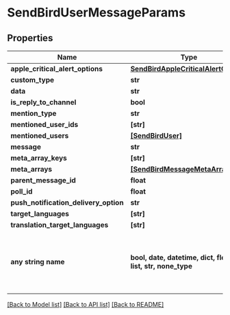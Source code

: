 # SendBirdUserMessageParams


## Properties
Name | Type | Description | Notes
------------ | ------------- | ------------- | -------------
**apple_critical_alert_options** | [**SendBirdAppleCriticalAlertOptions**](SendBirdAppleCriticalAlertOptions.md) |  | [optional] 
**custom_type** | **str** |  | [optional] 
**data** | **str** |  | [optional] 
**is_reply_to_channel** | **bool** |  | [optional] 
**mention_type** | **str** |  | [optional] 
**mentioned_user_ids** | **[str]** |  | [optional] 
**mentioned_users** | [**[SendBirdUser]**](SendBirdUser.md) |  | [optional] 
**message** | **str** |  | [optional] 
**meta_array_keys** | **[str]** |  | [optional] 
**meta_arrays** | [**[SendBirdMessageMetaArray]**](SendBirdMessageMetaArray.md) |  | [optional] 
**parent_message_id** | **float** |  | [optional] 
**poll_id** | **float** |  | [optional] 
**push_notification_delivery_option** | **str** |  | [optional] 
**target_languages** | **[str]** |  | [optional] 
**translation_target_languages** | **[str]** |  | [optional] 
**any string name** | **bool, date, datetime, dict, float, int, list, str, none_type** | any string name can be used but the value must be the correct type | [optional]

[[Back to Model list]](../README.md#documentation-for-models) [[Back to API list]](../README.md#documentation-for-api-endpoints) [[Back to README]](../README.md)


